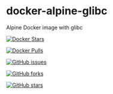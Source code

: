 # docker-alpine-glibc
Alpine Docker image with glibc

[![Docker Stars](https://img.shields.io/docker/stars/sasah/alpine-glibc.svg?maxAge=2592000?style=flat-square)](https://hub.docker.com/r/sasah/alpine-glibc/)

[![Docker Pulls](https://img.shields.io/docker/pulls/sasah/alpine-glibc.svg?maxAge=2592000?style=flat-square)](https://hub.docker.com/r/sasah/alpine-glibc/)

[![GitHub issues](https://img.shields.io/github/issues/sasah/docker-alpine-glibc.svg?maxAge=2592000?style=flat-square)](https://github.com/sasah/docker-alpine-glibc)

[![GitHub forks](https://img.shields.io/github/forks/sasah/docker-alpine-glibc.svg?style=flat-square&label=Fork&maxAge=2592000)](https://github.com/sasah/docker-alpine-glibc)

[![GitHub stars](https://img.shields.io/github/stars/sasah/docker-alpine-glibc.svg?style=flat-square&label=Star&maxAge=2592000)](https://github.com/sasah/docker-alpine-glibc)
